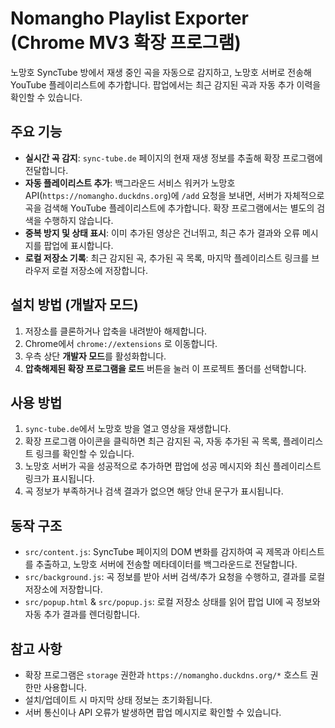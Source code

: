 # Nomangho Playlist Exporter (Chrome MV3 확장 프로그램)

노망호 SyncTube 방에서 재생 중인 곡을 자동으로 감지하고, 노망호 서버로 전송해 YouTube 플레이리스트에 추가합니다. 팝업에서는 최근 감지된 곡과 자동 추가 이력을 확인할 수 있습니다.

## 주요 기능
- **실시간 곡 감지**: `sync-tube.de` 페이지의 현재 재생 정보를 추출해 확장 프로그램에 전달합니다.
- **자동 플레이리스트 추가**: 백그라운드 서비스 워커가 노망호 API(`https://nomangho.duckdns.org`)에 `/add` 요청을 보내면, 서버가 자체적으로 곡을 검색해 YouTube 플레이리스트에 추가합니다. 확장 프로그램에서는 별도의 검색을 수행하지 않습니다.
- **중복 방지 및 상태 표시**: 이미 추가된 영상은 건너뛰고, 최근 추가 결과와 오류 메시지를 팝업에 표시합니다.
- **로컬 저장소 기록**: 최근 감지된 곡, 추가된 곡 목록, 마지막 플레이리스트 링크를 브라우저 로컬 저장소에 저장합니다.

## 설치 방법 (개발자 모드)
1. 저장소를 클론하거나 압축을 내려받아 해제합니다.
2. Chrome에서 `chrome://extensions` 로 이동합니다.
3. 우측 상단 **개발자 모드**를 활성화합니다.
4. **압축해제된 확장 프로그램을 로드** 버튼을 눌러 이 프로젝트 폴더를 선택합니다.

## 사용 방법
1. `sync-tube.de`에서 노망호 방을 열고 영상을 재생합니다.
2. 확장 프로그램 아이콘을 클릭하면 최근 감지된 곡, 자동 추가된 곡 목록, 플레이리스트 링크를 확인할 수 있습니다.
3. 노망호 서버가 곡을 성공적으로 추가하면 팝업에 성공 메시지와 최신 플레이리스트 링크가 표시됩니다.
4. 곡 정보가 부족하거나 검색 결과가 없으면 해당 안내 문구가 표시됩니다.

## 동작 구조
- `src/content.js`: SyncTube 페이지의 DOM 변화를 감지하여 곡 제목과 아티스트를 추출하고, 노망호 서버에 전송할 메타데이터를 백그라운드로 전달합니다.
- `src/background.js`: 곡 정보를 받아 서버 검색/추가 요청을 수행하고, 결과를 로컬 저장소에 저장합니다.
- `src/popup.html` & `src/popup.js`: 로컬 저장소 상태를 읽어 팝업 UI에 곡 정보와 자동 추가 결과를 렌더링합니다.

## 참고 사항
- 확장 프로그램은 `storage` 권한과 `https://nomangho.duckdns.org/*` 호스트 권한만 사용합니다.
- 설치/업데이트 시 마지막 상태 정보는 초기화됩니다.
- 서버 통신이나 API 오류가 발생하면 팝업 메시지로 확인할 수 있습니다.
